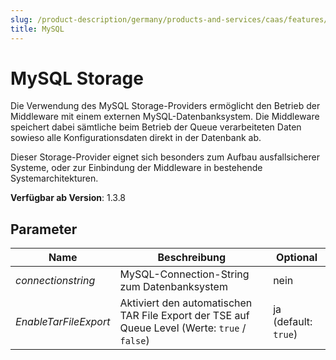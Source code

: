 ```yaml
---
slug: /product-description/germany/products-and-services/caas/features/databases/mysql
title: MySQL
---
```


# MySQL Storage

Die Verwendung des MySQL Storage-Providers ermöglicht den Betrieb der Middleware mit einem externen MySQL-Datenbanksystem. Die Middleware speichert dabei sämtliche beim Betrieb der Queue verarbeiteten Daten sowieso alle Konfigurationsdaten direkt in der Datenbank ab. 

Dieser Storage-Provider eignet sich besonders zum Aufbau ausfallsicherer Systeme, oder zur Einbindung der Middleware in bestehende Systemarchitekturen.

**Verfügbar ab Version**: 1.3.8

## Parameter

| Name                  | Beschreibung                                                                                  | Optional             |
| --------------------- | --------------------------------------------------------------------------------------------- | -------------------- |
| _connectionstring_    | MySQL-Connection-String zum Datenbanksystem                                                   | nein                 |
| _EnableTarFileExport_ | Aktiviert den automatischen TAR File Export der TSE auf Queue Level (Werte: `true` / `false`) | ja (default: `true`) |

